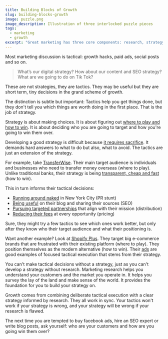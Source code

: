 ```yaml
---
title: Building Blocks of Growth
slug: building-blocks-growth
image: puzzle.png
image_description: Illustration of three interlocked puzzle pieces
tags:
  - marketing
  - growth
excerpt: "Great marketing has three core components: research, strategy and execution."
---
```


Most marketing discussion is tactical: growth hacks, paid ads, social posts and so on.

> What’s our digital strategy? How about our content and SEO strategy? What are we going to do on Tik Tok?

These are not strategies, they are tactics. They may be useful but they are short term, tiny decisions in the grand scheme of growth.

The distinction is subtle but important: Tactics help you get things done, but they don't tell you which things are worth doing in the first place. That is the job of strategy.

Strategy is about making choices. It is about figuring out [where to play and how to win](https://hbr.org/2014/12/playing-to-win-how-strategy-really-works). It is about deciding who you are going to target and how you're going to win them over.

Developing a good strategy is difficult because [it requires sacrifice](https://www8.gsb.columbia.edu/articles/ideas-work/strategy-art-sacrifice). It demands hard answers to what to do but also, what to avoid. The tactics are just an extension of the strategy.

For example, take [TransferWise](https://transferwise.com/). Their main target audience is individuals and businesses who need to transfer money overseas (where to play). Unlike traditional banks, their strategy is being [transparent, cheap and fast](https://transferwise.com/community/mission-and-philosophy) (how to win).

This in turn informs their tactical decisions:

- [Running around naked](https://www.youtube.com/watch?v=ZufqOLl6ajE) in New York City (PR stunt)
- [Being useful](https://transferwise.com/sg/blog/best-debit-card-singapore) on their blog and sharing their sources (SEO)
- [Pursuing targeted partnerships](https://transferwise.com/sg/blog/aspire-has-the-smbs-now-they-can-go-global-with-transferwise) that align with their mission (distribution)
- [Reducing their fees](https://transferwise.com/gb/blog/transfers-are-now-cheaper-for-76-of-our-customers) at every opportunity (pricing)

Sure, they might try a few tactics to see which ones work better, but only after they know who their target audience and what their positioning is.

Want another example? Look at [Shopify Plus](https://www.shopify.com/plus). They target big e-commerce brands that are frustrated with their existing platform (where to play). They position themselves as the modern alternative (how to win). Their [ads](<https://www.linkedin.com/feed/update/urn:li:sponsoredContentV2:(urn:li:activity:6732754235026477056,urn:li:sponsoredCreative:99731396)>) are good examples of focused tactical execution that stems from their strategy.

You can't make tactical decisions without a strategy, just as you can't develop a strategy without research. Marketing research helps you understand your customers and the market you operate in. It helps you survey the lay of the land and make sense of the world. It provides the foundation for you to build your strategy on.

Growth comes from combining deliberate tactical execution with a clear strategy informed by research. They all work in sync. Your tactics won't work if your strategy is wrong, and your strategy will be wrong if your research is flawed.

The next time you are tempted to buy facebook ads, hire an SEO expert or write blog posts, ask yourself: who are your customers and how are you going win them over?